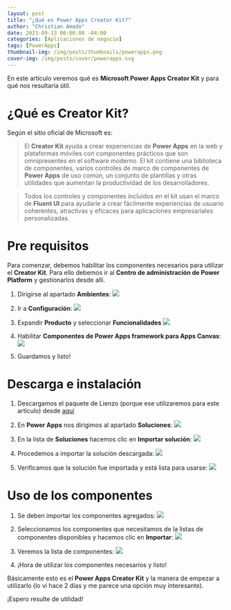 ```yaml
---
layout: post
title: "¿Qué es Power Apps Creator Kit?"
author: "Christian Amado"
date: 2023-09-13 00:00:00 -04:00
categories: [Aplicaciones de negocio]
tags: [PowerApps]
thumbnail-img: /img/posts/thumbnails/powerapps.png
cover-img: /img/posts/cover/powerapps.svg
---
```


En este artículo veremos qué es **Microsoft Power Apps Creator Kit** y para qué nos resultaría útil.

<!--more-->

# ¿Qué es Creator Kit?
Según el sitio oficial de Microsoft es:
> El **Creator Kit** ayuda a crear experiencias de **Power Apps** en la web y plataformas móviles con componentes prácticos que son omnipresentes en el software moderno. El kit contiene una biblioteca de componentes, varios controles de marco de componentes de **Power Apps** de uso común, un conjunto de plantillas y otras utilidades que aumentan la productividad de los desarrolladores.

> Todos los controles y componentes incluidos en el kit usan el marco de **Fluent UI** para ayudarle a crear fácilmente experiencias de usuario coherentes, atractivas y eficaces para aplicaciones empresariales personalizadas.

# Pre requisitos
Para comenzar, debemos habilitar los componentes necesarios para utilizar el **Creator Kit**. Para ello debemos ir al **Centro de administración de Power Platform** y gestionarlos desde allí.

1. Dirigirse al apartado **Ambientes**:
![](https://i.ibb.co/xjwRBVj/creator-kit-1.png)

2. Ir a **Configuración**:
![](https://i.ibb.co/WgJZJns/creator-kit-2.png)

3. Expandir **Producto** y seleccionar **Funcionalidades**
![](https://i.ibb.co/2FjhHkB/creator-kit-3.png)

4. Habilitar **Componentes de Power Apps framework para Apps Canvas**:
![](https://i.ibb.co/zXpqknH/creator-kit-4.png)

5. Guardamos y listo!

# Descarga e instalación
1. Descargamos el paquete de Lienzo (porque ese utilizaremos para este artículo) desde [aquí](https://aka.ms/creatorkitreferencecanvas)

2. En **Power Apps** nos dirigimos al apartado **Soluciones**:
![](https://i.ibb.co/8Nm5670/creator-kit-5.png)

3. En la lista de **Soluciones** hacemos clic en **Importar solución**:
![](https://i.ibb.co/dbCpRZv/creator-kit-6.png)

4. Procedemos a importar la solución descargada:
![](https://i.ibb.co/Rg115W9/creator-kit-7.png)

5. Verificamos que la solución fue importada y está lista para usarse:
![](https://i.ibb.co/KD9htMZ/creator-kit-8.png)

# Uso de los componentes
1. Se deben importar los componentes agregados:
![](https://i.ibb.co/D9pPBwZ/creator-kit-9.png)

2. Seleccionamos los componentes que necesitamos de la listas de componentes disponibles y hacemos clic en **Importar**:
![](https://i.ibb.co/dMW24kP/creator-kit-10.png)

3. Veremos la lista de componentes:
![](https://i.ibb.co/yYcQxz7/creator-kit-11.png)

4. ¡Hora de utilizar los componentes necesarios y listo!

Básicamente esto es el **Power Apps Creator Kit** y la manera de empezar a utilizarlo (lo vi hace 2 días y me parece una opción muy interesante).

¡Espero resulte de utilidad!
